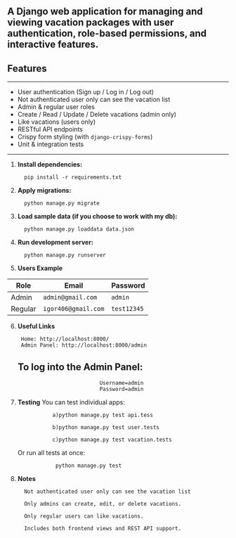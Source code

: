 ## A Django web application for managing and viewing vacation packages with user authentication, role-based permissions, and interactive features.

## Features
-------------------------------------------------------
- User authentication (Sign up / Log in / Log out)
- Not authenticated user only can see the vacation list
- Admin & regular user roles
- Create / Read / Update / Delete vacations (admin only)
- Like vacations (users only)
- RESTful API endpoints
- Crispy form styling (with `django-crispy-forms`)
- Unit & integration tests
-------------------------------------------------------



1)  **Install dependencies:**

          pip install -r requirements.txt

2)  **Apply migrations:**

          python manage.py migrate

3)  **Load sample data (if you choose to work with my db):**

          python manage.py loaddata data.json

4)  **Run development server:**

          python manage.py runserver


5)   **Users Example**

| Role    | Email               | Password    |
| ------- | ------------------- | ----------- |
| Admin   | `admin@gmail.com`   | `admin`     |
| Regular | `igor406@gmail.com` | `test12345` |


6) **Useful Links**

        Home: http://localhost:8000/
        Admin Panel: http://localhost:8000/admin

     ## To log into the Admin Panel:

                                 Username=admin
                                 Password=admin

7)   **Testing**
       You can test individual apps:

                           
                    a)python manage.py test api.tess

                    b)python manage.py test user.tests
                    
                    c)python manage.py test vacation.tests
        
        Or run all tests at once:

                     python manage.py test


8)    **Notes**

            Not authenticated user only can see the vacation list

            Only admins can create, edit, or delete vacations.

            Only regular users can like vacations.

            Includes both frontend views and REST API support.









